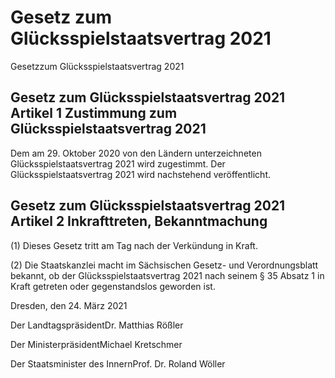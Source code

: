# Gesetz zum Glücksspielstaatsvertrag 2021

Gesetzzum Glücksspielstaatsvertrag 2021

## Gesetz zum Glücksspielstaatsvertrag 2021 Artikel 1 Zustimmung zum Glücksspielstaatsvertrag 2021

Dem am 29. Oktober 2020 von den Ländern unterzeichneten Glücksspielstaatsvertrag 2021 wird zugestimmt. Der Glücksspielstaatsvertrag 2021 wird nachstehend veröffentlicht.


## Gesetz zum Glücksspielstaatsvertrag 2021 Artikel 2 Inkrafttreten, Bekanntmachung

(1) Dieses Gesetz tritt am Tag nach der Verkündung in Kraft.

(2) Die Staatskanzlei macht im Sächsischen Gesetz- und Verordnungsblatt bekannt, ob der Glücksspielstaatsvertrag 2021 nach seinem § 35 Absatz 1 in Kraft getreten oder gegenstandslos geworden ist.

Dresden, den 24. März 2021

Der LandtagspräsidentDr. Matthias Rößler

Der MinisterpräsidentMichael Kretschmer

Der Staatsminister des InnernProf. Dr. Roland Wöller

